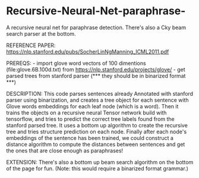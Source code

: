# Recursive-Neural-Net-paraphrase-
A recursive neural net for paraphrase detection. There's also a Cky beam search parser at the bottom.


REFERENCE PAPER: https://nlp.stanford.edu/pubs/SocherLinNgManning_ICML2011.pdf

PREREQS: - import glove word vectors of 100 dimentions (file:glove.6B.100d.txt) from https://nlp.stanford.edu/projects/glove/
         - get parsed trees from stanford parser (*** they should be in binarized format ***)

DESCRIPTION: This code parses sentences already Annotated with stanford parser using binarization, and creates
a tree object for each sentence with Glove words embeddings for each leaf node (which is a word). Then it trains 
the objects on a recursive neural Tensor network build with tensorflow, and tries to predict the correct tree
labels found from the stanford parsed tree. It uses a bottom up algorithm to create the recursive tree and tries 
structure prediction on each node. Finally after each node's embeddings of the sentence has been trained, we could
construct a distance algorithm to compute the distances between sentences and get the ones that are close enough 
as paraphrases! 

EXTENSION: There's also a bottom up beam search algorithm on the bottom of the page for fun. (Note: this would 
require a binarized format grammar.)
